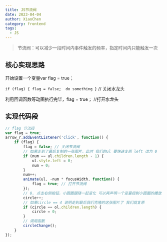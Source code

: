 ```yaml
---
title: JS节流阀
date: 2023-04-04
author: XiaoChen
category: frontend
tags:
  - JS
---
```


> 节流阀：可以减少一段时间内事件触发的频率，指定时间内只能触发一次

<!-- more -->

## 核心实现思路
开始设置一个变量var flag = true；

`if (flag) { flag = false;  do something }`   // 关闭水龙头

利用回调函数等动画执行完毕，flag = true；       //打开水龙头

## 实现代码段
```js
// flag 节流阀
var flag = true;
arrow_r.addEventListener('click', function() {
    if (flag) {
        flag = false; // 关闭节流阀
        // 如果走到了最后复制的一张图片，此时 我们的ul 要快速复原 left 改为 0
        if (num == ul.children.length - 1) {
            ul.style.left = 0;
            num = 0;
        }
        num++;
        animate(ul, -num * focusWidth, function() {
            flag = true; // 打开节流阀
        });
        // 8. 点击右侧按钮，小圆圈跟随一起变化 可以再声明一个变量控制小圆圈的播放
        circle++;
        // 如果circle == 4 说明走到最后我们克隆的这张图片了 我们就复原
        if (circle == ol.children.length) {
            circle = 0;
        }
        // 调用函数
        circleChange();
    }
});
```